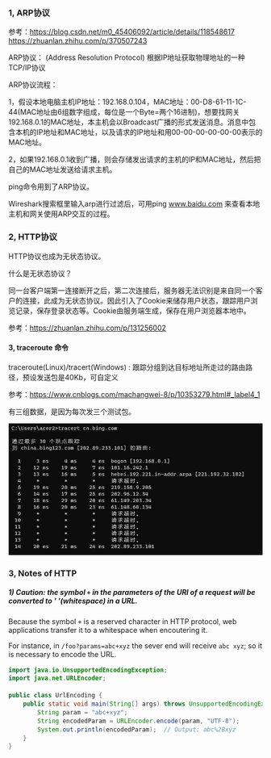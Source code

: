 ### 1, ARP协议

参考：https://blog.csdn.net/m0_45406092/article/details/118548617
			https://zhuanlan.zhihu.com/p/370507243

ARP协议： (Address Resolution Protocol) 根据IP地址获取物理地址的一种TCP/IP协议

ARP协议流程：

1，假设本地电脑主机IP地址：192.168.0.104，MAC地址：00-D8-61-11-1C-44(MAC地址由6组数字组成，每位是一个Byte=两个16进制)，想要找网关192.168.0.1的MAC地址，本主机会以Broadcast广播的形式发送消息。消息中包含本机的IP地址和MAC地址，以及请求的IP地址和用00-00-00-00-00-00表示的MAC地址。

2，如果192.168.0.1收到广播，则会存储发出请求的主机的IP和MAC地址，然后把自己的MAC地址发送给请求主机。

ping命令用到了ARP协议。

Wireshark搜索框里输入arp进行过滤后，可用ping  www.baidu.com 来查看本地主机和网关使用ARP交互的过程。

### 2, HTTP协议

HTTP协议也成为无状态协议。

什么是无状态协议？

同一台客户端第一连接断开之后，第二次连接后，服务器无法识别是来自同一个客户的连接，此成为无状态协议。因此引入了Cookie来储存用户状态，跟踪用户浏览记录，保存登录状态等。Cookie由服务端生成，保存在用户浏览器本地中。

参考：https://zhuanlan.zhihu.com/p/131256002

#### 3, traceroute 命令

traceroute(Linux)/tracert(Windows) : 跟踪分组到达目标地址所走过的路由路径，预设发送包是40Kb，可自定义

参考：https://www.cnblogs.com/machangwei-8/p/10353279.html#_label4_1

有三组数据，是因为每次发三个测试包。

![1696638356895](note-images/1696638356895.png)

### 3, Notes of HTTP

##### 1)  Caution: the symbol `+` in the parameters of the URI of a request will be converted to '  '(whitespace)  in a URL.

Because the symbol `+` is a reserved character in HTTP protocol, web applications transfer it to a whitespace when encoutering it. 

For instance,  in `/foo?params=abc+xyz` the sever end will receive `abc xyz`; so it is necessary to encode the URL.

```java
import java.io.UnsupportedEncodingException;
import java.net.URLEncoder;

public class UrlEncoding {
    public static void main(String[] args) throws UnsupportedEncodingException {
        String param = "abc+xyz";
        String encodedParam = URLEncoder.encode(param, "UTF-8");
        System.out.println(encodedParam);  // Output: abc%2Bxyz
    }
}
```




